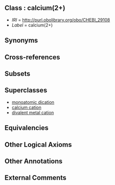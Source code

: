 
## Class : calcium(2+)

 * *IRI* = http://purl.obolibrary.org/obo/CHEBI_29108
 * *Label* = calcium(2+)

## Synonyms


## Cross-references


## Subsets


## Superclasses

 * [monoatomic dication](../../CHEBI/12/CHEBI_30412.md)
 * [calcium cation](../../CHEBI/23/CHEBI_39123.md)
 * [divalent metal cation](../../CHEBI/40/CHEBI_60240.md)

## Equivalencies


## Other Logical Axioms


## Other Annotations


## External Comments

